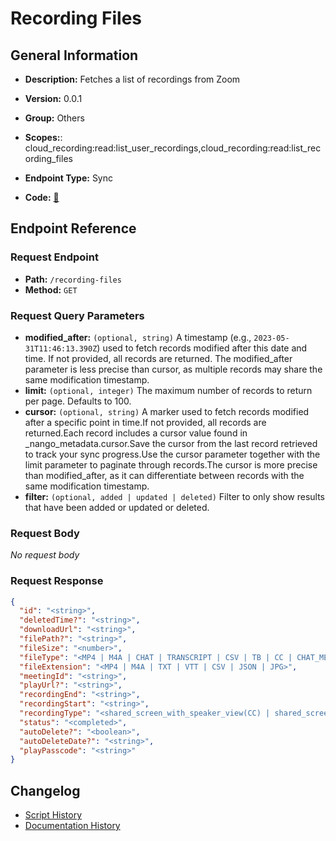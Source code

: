 # Recording Files

## General Information

- **Description:** Fetches a list of recordings from Zoom

- **Version:** 0.0.1
- **Group:** Others
- **Scopes:**: cloud_recording:read:list_user_recordings,cloud_recording:read:list_recording_files
- **Endpoint Type:** Sync
- **Code:** [🔗](https://github.com/NangoHQ/integration-templates/tree/main/integrations/zoom/syncs/recording-files.ts)


## Endpoint Reference

### Request Endpoint

- **Path:** `/recording-files`
- **Method:** `GET`

### Request Query Parameters

- **modified_after:** `(optional, string)` A timestamp (e.g., `2023-05-31T11:46:13.390Z`) used to fetch records modified after this date and time. If not provided, all records are returned. The modified_after parameter is less precise than cursor, as multiple records may share the same modification timestamp.
- **limit:** `(optional, integer)` The maximum number of records to return per page. Defaults to 100.
- **cursor:** `(optional, string)` A marker used to fetch records modified after a specific point in time.If not provided, all records are returned.Each record includes a cursor value found in _nango_metadata.cursor.Save the cursor from the last record retrieved to track your sync progress.Use the cursor parameter together with the limit parameter to paginate through records.The cursor is more precise than modified_after, as it can differentiate between records with the same modification timestamp.
- **filter:** `(optional, added | updated | deleted)` Filter to only show results that have been added or updated or deleted.

### Request Body

_No request body_

### Request Response

```json
{
  "id": "<string>",
  "deletedTime?": "<string>",
  "downloadUrl": "<string>",
  "filePath?": "<string>",
  "fileSize": "<number>",
  "fileType": "<MP4 | M4A | CHAT | TRANSCRIPT | CSV | TB | CC | CHAT_MESSAGE | SUMMARY | TIMELINE>",
  "fileExtension": "<MP4 | M4A | TXT | VTT | CSV | JSON | JPG>",
  "meetingId": "<string>",
  "playUrl?": "<string>",
  "recordingEnd": "<string>",
  "recordingStart": "<string>",
  "recordingType": "<shared_screen_with_speaker_view(CC) | shared_screen_with_speaker_view | shared_screen_with_gallery_view | active_speaker | gallery_view | shared_screen | audio_only | audio_transcript | chat_file | poll | host_video | closed_caption | timeline | thumbnail | audio_interpretation | summary | summary_next_steps | summary_smart_chapters | sign_interpretation | production_studio>",
  "status": "<completed>",
  "autoDelete?": "<boolean>",
  "autoDeleteDate?": "<string>",
  "playPasscode": "<string>"
}
```

## Changelog

- [Script History](https://github.com/NangoHQ/integration-templates/commits/main/integrations/zoom/syncs/recording-files.ts)
- [Documentation History](https://github.com/NangoHQ/integration-templates/commits/main/integrations/zoom/syncs/recording-files.md)

<!-- END  GENERATED CONTENT -->

